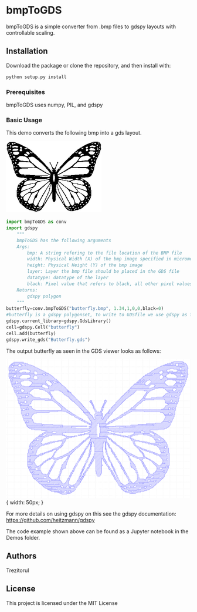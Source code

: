 # bmpToGDS

bmpToGDS is a simple converter from .bmp files to gdspy layouts with controllable scaling.

## Installation

Download the package or clone the repository, and then install with:

```bash
python setup.py install
```

### Prerequisites

bmpToGDS uses numpy, PIL, and gdspy

### Basic Usage

This demo converts the following bmp into a gds layout.

![alt tag](Demo/Butterfly.bmp)

```python
import bmpToGDS as conv
import gdspy
    """
    bmpToGDS has the following arguments
    Args:
        bmp: A string refering to the file location of the BMP file
        width: Physical Width (X) of the bmp image specified in micrometers
        height: Physical Height (Y) of the bmp image 
        layer: Layer the bmp file should be placed in the GDS file
        datatype: datatype of the layer 
        black: Pixel value that refers to black, all other pixel values are rendered white
    Returns: 
        gdspy polygon
    """
butterfly=conv.bmpToGDS("butterfly.bmp", 1.34,1,0,0,black=0)
#butterfly is a gdspy polygonset, to write to GDSfile we use gdspy as follows:
gdspy.current_library=gdspy.GdsLibrary()
cell=gdspy.Cell("butterfly")
cell.add(butterfly)
gdspy.write_gds("Butterfly.gds") 
```
The output butterfly as seen in the GDS viewer looks as follows: 

![alt tag](Demo/Butterfly_GDS.PNG){ width: 50px; }

For more details on using gdspy on this see the gdspy documentation: https://github.com/heitzmann/gdspy

The code example shown above can be found as a Jupyter notebook in the Demos folder.

## Authors

Trezitorul

## License

This project is licensed under the MIT License